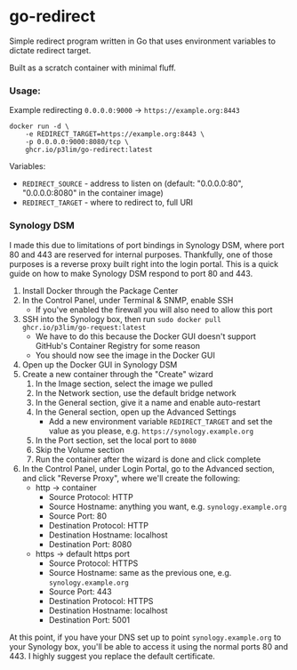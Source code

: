 # go-redirect

Simple redirect program written in Go that uses environment variables to dictate redirect target.

Built as a scratch container with minimal fluff.

### Usage:

Example redirecting `0.0.0.0:9000` -> `https://example.org:8443`

	docker run -d \
	    -e REDIRECT_TARGET=https://example.org:8443 \
	    -p 0.0.0.0:9000:8080/tcp \
	    ghcr.io/p3lim/go-redirect:latest

Variables:

- `REDIRECT_SOURCE` - address to listen on (default: "0.0.0.0:80", "0.0.0.0:8080" in the container image)
- `REDIRECT_TARGET` - where to redirect to, full URI

### Synology DSM

I made this due to limitations of port bindings in Synology DSM, where port 80 and 443 are reserved for internal purposes. Thankfully, one of those purposes is a reverse proxy built right into the login portal. This is a quick guide on how to make Synology DSM respond to port 80 and 443.

1. Install Docker through the Package Center
2. In the Control Panel, under Terminal & SNMP, enable SSH
	- If you've enabled the firewall you will also need to allow this port
3. SSH into the Synology box, then run `sudo docker pull ghcr.io/p3lim/go-request:latest`
	- We have to do this because the Docker GUI doesn't support GitHub's Container Registry for some reason
	- You should now see the image in the Docker GUI
4. Open up the Docker GUI in Synology DSM
5. Create a new container through the "Create" wizard
	1. In the Image section, select the image we pulled
	2. In the Network section, use the default bridge network
	3. In the General section, give it a name and enable auto-restart
	4. In the General section, open up the Advanced Settings
		- Add a new environment variable `REDIRECT_TARGET` and set the value as you please, e.g. `https://synology.example.org`
	5. In the Port section, set the local port to `8080`
	6. Skip the Volume section
	7. Run the container after the wizard is done and click complete
6. In the Control Panel, under Login Portal, go to the Advanced section, and click "Reverse Proxy", where we'll create the following:
	- http -> container
		- Source Protocol: HTTP
		- Source Hostname: anything you want, e.g. `synology.example.org`
		- Source Port: 80
		- Destination Protocol: HTTP
		- Destination Hostname: localhost
		- Destination Port: 8080
	- https -> default https port
		- Source Protocol: HTTPS
		- Source Hostname: same as the previous one, e.g. `synology.example.org`
		- Source Port: 443
		- Destination Protocol: HTTPS
		- Destination Hostname: localhost
		- Destination Port: 5001

At this point, if you have your DNS set up to point `synology.example.org` to your Synology box, you'll be able to access it using the normal ports 80 and 443. I highly suggest you replace the default certificate.
